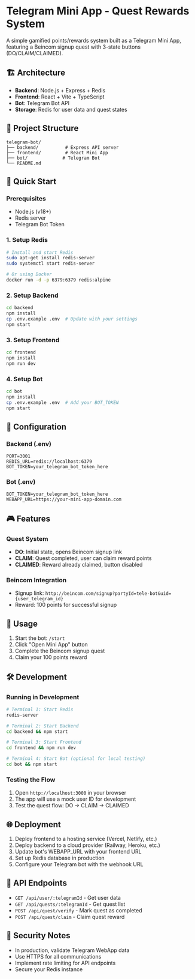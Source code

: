 # Telegram Mini App - Quest Rewards System

A simple gamified points/rewards system built as a Telegram Mini App, featuring a Beincom signup quest with 3-state buttons (DO/CLAIM/CLAIMED).

## 🏗️ Architecture

- **Backend**: Node.js + Express + Redis
- **Frontend**: React + Vite + TypeScript
- **Bot**: Telegram Bot API
- **Storage**: Redis for user data and quest states

## 📁 Project Structure

```
telegram-bot/
├── backend/          # Express API server
├── frontend/         # React Mini App
├── bot/             # Telegram Bot
└── README.md
```

## 🚀 Quick Start

### Prerequisites

- Node.js (v18+)
- Redis server
- Telegram Bot Token

### 1. Setup Redis

```bash
# Install and start Redis
sudo apt-get install redis-server
sudo systemctl start redis-server

# Or using Docker
docker run -d -p 6379:6379 redis:alpine
```

### 2. Setup Backend

```bash
cd backend
npm install
cp .env.example .env  # Update with your settings
npm start
```

### 3. Setup Frontend

```bash
cd frontend
npm install
npm run dev
```

### 4. Setup Bot

```bash
cd bot
npm install
cp .env.example .env  # Add your BOT_TOKEN
npm start
```

## 🔧 Configuration

### Backend (.env)
```
PORT=3001
REDIS_URL=redis://localhost:6379
BOT_TOKEN=your_telegram_bot_token_here
```

### Bot (.env)
```
BOT_TOKEN=your_telegram_bot_token_here
WEBAPP_URL=https://your-mini-app-domain.com
```

## 🎮 Features

### Quest System
- **DO**: Initial state, opens Beincom signup link
- **CLAIM**: Quest completed, user can claim reward points
- **CLAIMED**: Reward already claimed, button disabled

### Beincom Integration
- Signup link: `http://beincom.com/signup?partyId=tele-bot&uid={user_telegram_id}`
- Reward: 100 points for successful signup

## 📱 Usage

1. Start the bot: `/start`
2. Click "Open Mini App" button
3. Complete the Beincom signup quest
4. Claim your 100 points reward

## 🛠️ Development

### Running in Development

```bash
# Terminal 1: Start Redis
redis-server

# Terminal 2: Start Backend
cd backend && npm start

# Terminal 3: Start Frontend
cd frontend && npm run dev

# Terminal 4: Start Bot (optional for local testing)
cd bot && npm start
```

### Testing the Flow

1. Open `http://localhost:3000` in your browser
2. The app will use a mock user ID for development
3. Test the quest flow: DO → CLAIM → CLAIMED

## 🌐 Deployment

1. Deploy frontend to a hosting service (Vercel, Netlify, etc.)
2. Deploy backend to a cloud provider (Railway, Heroku, etc.)
3. Update bot's WEBAPP_URL with your frontend URL
4. Set up Redis database in production
5. Configure your Telegram bot with the webhook URL

## 📝 API Endpoints

- `GET /api/user/:telegramId` - Get user data
- `GET /api/quests/:telegramId` - Get quest list
- `POST /api/quest/verify` - Mark quest as completed
- `POST /api/quest/claim` - Claim quest reward

## 🔐 Security Notes

- In production, validate Telegram WebApp data
- Use HTTPS for all communications
- Implement rate limiting for API endpoints
- Secure your Redis instance